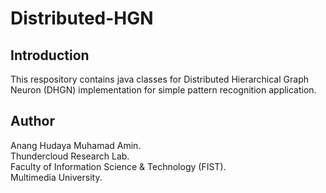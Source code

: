 # Distributed-HGN

## Introduction

This respository contains java classes for Distributed Hierarchical Graph Neuron (DHGN) implementation for simple pattern recognition application.

## Author

Anang Hudaya Muhamad Amin.  
Thundercloud Research Lab.  
Faculty of Information Science & Technology (FIST).  
Multimedia University.  
